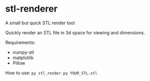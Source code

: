 # stl-renderer
A small but quick STL render tool

Quickly render an STL file in 3d space for viewing and dimensions.

Requirements: 
- numpy-stl
- matplotlib
- Pillow

How to use: `py stl_render.py YOUR_STL.stl`
